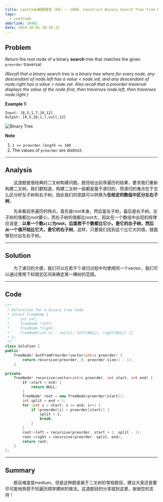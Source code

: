 ```yaml
---
title: LeetCode解题报告（68）-- 1008. Construct Binary Search Tree from Preorder Traversal
tags:
  - LeetCode
abbrlink: 10482
date: 2019-10-01 10:20:31
---
```


## Problem

Return the root node of a binary **search** tree that matches the given `preorder` traversal.

*(Recall that a binary search tree is a binary tree where for every node, any descendant of node.left has a value < node.val, and any descendant of node.right has a value > node.val.  Also recall that a preorder traversal displays the value of the node first, then traverses node.left, then traverses node.right.)*

<!-- more -->

**Example 1:**

```
Input: [8,5,1,7,10,12]
Output: [8,5,10,1,7,null,12]
```

![Binary Tree](https://assets.leetcode.com/uploads/2019/03/06/1266.png)

**Note**

1. `1 <= preorder.length <= 100`
2. The values of `preorder` are distinct.

------

## Analysis

&emsp;&emsp;这道题是很经典的二叉树构建问题。题目给出前序遍历的结果，要求我们重新构建二叉树。我们都知道，构建二叉树一般都是基于递归的，而递归的难点在于怎么区分好左子树和右子树。因此我们的思路可以转换为**在给定的数组中区分左右子树**。

&emsp;&emsp;先来看前序遍历的特点，首先是root本身，然后是左子树，最后是右子树。左子树的值都比root要小，而右子树的值都比root大，因此在一个数组中出现的规律应该是：**以某一个数`a[i]`为root，后面若干个数都比它小，是它的左子树，然后从一个值开始比它大，是它的右子树**。这样，只要我们找到这个比它大的值，就能够划分出左右子树。

------

## Solution

&emsp;&emsp;为了递归的方便，我们可以在若干个递归过程中均使用同一个vector，我们可以通过使用下标限定区间来确定某一棵树的范围。

------

## Code

```c++
/**
 * Definition for a binary tree node.
 * struct TreeNode {
 *     int val;
 *     TreeNode *left;
 *     TreeNode *right;
 *     TreeNode(int x) : val(x), left(NULL), right(NULL) {}
 * };
 */
class Solution {
public:
    TreeNode* bstFromPreorder(vector<int>& preorder) {
        return recursive(preorder, 0, preorder.size() - 1);
    }
    
private:
    TreeNode* recursive(vector<int>& preorder, int start, int end) {
        if (start > end) {
            return NULL;
        }
        TreeNode* root = new TreeNode(preorder[start]);
        int split = end + 1;
        for (int i = start; i <= end; i++) {
            if (preorder[i] > preorder[start]) {
                split = i;
                break;
            }
        }
        root->left = recursive(preorder, start + 1, split - 1);
        root->right = recursive(preorder, split, end);
        return root;
    }
};
```

------

## Summary

 &emsp;&emsp;题目难度是medium，但是这种题是属于二叉树的常规题目，建议大家还是要尽可能地熟悉不同遍历顺序建树的做法。这道题目的分享就到这里，谢谢您的支持！
